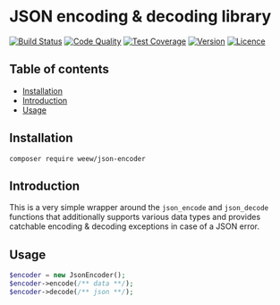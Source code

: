 # JSON encoding & decoding library

[![Build Status](https://img.shields.io/travis/weew/json-encoder.svg)](https://travis-ci.org/weew/json-encoder)
[![Code Quality](https://img.shields.io/scrutinizer/g/weew/json-encoder.svg)](https://scrutinizer-ci.com/g/weew/json-encoder)
[![Test Coverage](https://img.shields.io/coveralls/weew/json-encoder.svg)](https://coveralls.io/github/weew/json-encoder)
[![Version](https://img.shields.io/packagist/v/weew/json-encoder.svg)](https://packagist.org/packages/weew/json-encoder)
[![Licence](https://img.shields.io/packagist/l/weew/json-encoder.svg)](https://packagist.org/packages/weew/json-encoder)

## Table of contents

- [Installation](#installation)
- [Introduction](#introduction)
- [Usage](#usage)

## Installation

`composer require weew/json-encoder`

## Introduction

This is a very simple wrapper around the `json_encode` and `json_decode` functions that additionally supports various data types and provides catchable encoding & decoding exceptions in case of a JSON error.

## Usage

```php
$encoder = new JsonEncoder();
$encoder->encode(/** data **/);
$encoder->decode(/** json **/);
```
